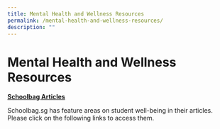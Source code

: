 ```yaml
---
title: Mental Health and Wellness Resources
permalink: /mental-health-and-wellness-resources/
description: ""
---
```

# Mental Health and Wellness Resources
<b><u>Schoolbag Articles</u></b>

Schoolbag.sg has feature areas on student well-being in their articles. Please click on the following links to access them.